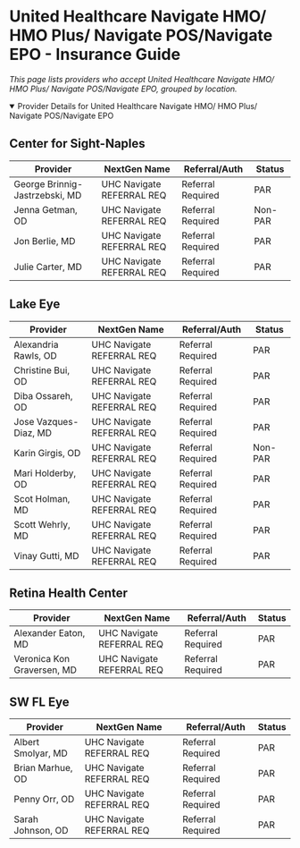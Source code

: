 # United Healthcare Navigate HMO/ HMO Plus/ Navigate POS/Navigate EPO - Insurance Guide

*This page lists providers who accept United Healthcare Navigate HMO/ HMO Plus/ Navigate POS/Navigate EPO, grouped by location.*

<details open><summary>Provider Details for United Healthcare Navigate HMO/ HMO Plus/ Navigate POS/Navigate EPO</summary>

## Center for Sight-Naples

| Provider | NextGen Name | Referral/Auth | Status |
|----------|-------------|--------------|--------|
| George Brinnig-Jastrzebski, MD | UHC Navigate REFERRAL REQ | Referral Required | PAR |
| Jenna Getman, OD | UHC Navigate REFERRAL REQ | Referral Required | Non-PAR |
| Jon Berlie, MD | UHC Navigate REFERRAL REQ | Referral Required | PAR |
| Julie Carter, MD | UHC Navigate REFERRAL REQ | Referral Required | PAR |

## Lake Eye 

| Provider | NextGen Name | Referral/Auth | Status |
|----------|-------------|--------------|--------|
| Alexandria Rawls, OD | UHC Navigate REFERRAL REQ | Referral Required | PAR |
| Christine Bui, OD | UHC Navigate REFERRAL REQ | Referral Required | PAR |
| Diba Ossareh, OD | UHC Navigate REFERRAL REQ | Referral Required | PAR |
| Jose Vazques-Diaz, MD | UHC Navigate REFERRAL REQ | Referral Required | PAR |
| Karin Girgis, OD | UHC Navigate REFERRAL REQ | Referral Required | Non-PAR |
| Mari Holderby, OD | UHC Navigate REFERRAL REQ | Referral Required | PAR |
| Scot Holman, MD | UHC Navigate REFERRAL REQ | Referral Required | PAR |
| Scott Wehrly, MD | UHC Navigate REFERRAL REQ | Referral Required | PAR |
| Vinay Gutti, MD | UHC Navigate REFERRAL REQ | Referral Required | PAR |

## Retina Health Center

| Provider | NextGen Name | Referral/Auth | Status |
|----------|-------------|--------------|--------|
| Alexander Eaton, MD | UHC Navigate REFERRAL REQ | Referral Required | PAR |
| Veronica Kon Graversen, MD | UHC Navigate REFERRAL REQ | Referral Required | PAR |

## SW FL Eye

| Provider | NextGen Name | Referral/Auth | Status |
|----------|-------------|--------------|--------|
| Albert Smolyar, MD | UHC Navigate REFERRAL REQ | Referral Required | PAR |
| Brian Marhue, OD | UHC Navigate REFERRAL REQ | Referral Required | PAR |
| Penny Orr, OD | UHC Navigate REFERRAL REQ | Referral Required | PAR |
| Sarah Johnson, OD | UHC Navigate REFERRAL REQ | Referral Required | PAR |

</details>

